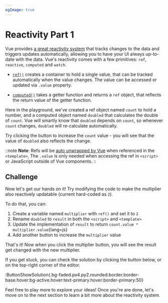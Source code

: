 ```yaml
---
ogImage: true
---
```


# Reactivity Part 1

Vue provides [a great reactivity system](https://vuejs.org/guide/essentials/reactivity-fundamentals.html) that tracks changes to the data and triggers updates automatically, allowing you to have your UI always up-to-date with the data. Vue's reactivity comes with a few primitives: `ref`, `reactive`, `computed` and `watch`.

- [`ref()`](https://vuejs.org/api/reactivity-core.html#ref) creates a container to hold a single value, that can be tracked automatically when the value changes. The value can be accessed or updated via `.value` property.

- [`computed()`](https://vuejs.org/api/reactivity-core.html#computed) takes a getter function and returns a `ref` object, that reflects the return value of the getter function.

Here in the playground, we've created a ref object named `count` to hold a number, and a computed object named `doubled` that calculates the double of `count`. Vue will smartly know that `doubled` depends on `count`, so whenever `count` changes, `doubled` will re-calculate automatically.

Try clicking the button to increase the `count` value - you will see that the value of `doubled` also reflects the change.

::note
**Note**: Refs will be [auto unwrapped by Vue](https://vuejs.org/guide/essentials/reactivity-fundamentals.html#declaring-reactive-state-1) when referenced in the `<template>`, The `.value` is only needed when accessing the ref in `<script>` or JavaScript outside of Vue components.
::

## Challenge

Now let's get our hands on it! Try modifying the code to make the multiplier also reactively updatable (current hard-coded as `2`).

To do that, you can:

1. Create a variable named `multiplier` with `ref()` and set it to `2`
2. Rename `doubled` to `result` in both the `<script>` and `<template>`
3. Update the implementation of `result` to return `count.value * multiplier.value`{lang=js}
4. Add another button to increase the `multiplier` value

That's it! Now when you click the multiplier button, you will see the result get changed with the new multiplier.

If you get stuck, you can check the solution by clicking the button below, or on the top-right corner of the editor.

:ButtonShowSolution{.bg-faded.px4.py2.rounded.border.border-base.hover:bg-active.hover:text-primary.hover:border-primary:50}

Feel free to play more to explore your ideas! Once you're are done, let's move on to the next section to learn a bit more about the reactivity system.

